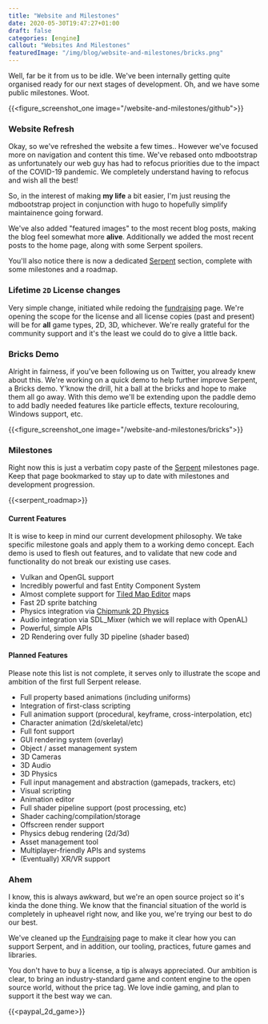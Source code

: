 ```yaml
---
title: "Website and Milestones"
date: 2020-05-30T19:47:27+01:00
draft: false
categories: [engine]
callout: "Websites And Milestones"
featuredImage: "/img/blog/website-and-milestones/bricks.png"
---
```


Well, far be it from us to be idle. We've been internally getting quite
organised ready for our next stages of development. Oh, and we have some
public milestones. Woot.

{{<figure_screenshot_one image="/website-and-milestones/github">}}

### Website Refresh

Okay, so we've refreshed the website a few times.. However we've focused
more on navigation and content this time. We've rebased onto mdbootstrap
as unfortunately our web guy has had to refocus priorities due to the impact
of the COVID-19 pandemic. We completely understand having to refocus and
wish all the best!

So, in the interest of making **my life** a bit easier, I'm just reusing
the mdbootstrap project in conjunction with hugo to hopefully simplify
maintainence going forward.

We've also added "featured images" to the most recent blog posts, making
the blog feel somewhat more __alive__. Additionally we added the most
recent posts to the home page, along with some Serpent spoilers.

You'll also notice there is now a dedicated [Serpent](/serpent) section,
complete with some milestones and a roadmap.

### Lifetime `2D` License changes

Very simple change, initiated while redoing the [fundraising](/the-game-raiser) page.
We're opening the scope for the license and all license copies (past and present) will
be for **all** game types, 2D, 3D, whichever. We're really grateful for the community
support and it's the least we could do to give a little back.


### Bricks Demo

Alright in fairness, if you've been following us on Twitter, you already knew about this.
We're working on a quick demo to help further improve Serpent, a Bricks demo. Y'know the
drill, hit a ball at the bricks and hope to make them all go away. With this demo we'll
be extending upon the paddle demo to add badly needed features like particle effects,
texture recolouring, Windows support, etc.

{{<figure_screenshot_one image="/website-and-milestones/bricks">}}

### Milestones

Right now this is just a verbatim copy paste of the [Serpent](/serpent) milestones page.
Keep that page bookmarked to stay up to date with milestones and development progression.


{{<serpent_roadmap>}}
 

####  Current Features

It is wise to keep in mind our current development philosophy. We take specific milestone goals
and apply them to a working demo concept. Each demo is used to flesh out features, and to validate
that new code and functionality do not break our existing use cases.

 - Vulkan and OpenGL support
 - Incredibly powerful and fast Entity Component System
 - Almost complete support for [Tiled Map Editor](https://mapeditor.org) maps
 - Fast 2D sprite batching
 - Physics integration via [Chipmunk 2D Physics](https://chipmunk-physics.net/)
 - Audio integration via SDL_Mixer (which we will replace with OpenAL)
 - Powerful, simple APIs
 - 2D Rendering over fully 3D pipeline (shader based)

#### Planned Features

Please note this list is not complete, it serves only to illustrate the scope
and ambition of the first full Serpent release.

 - Full property based animations (including uniforms)
 - Integration of first-class scripting
 - Full animation support (procedural, keyframe, cross-interpolation, etc)
 - Character animation (2d/skeletal/etc)
 - Full font support
 - GUI rendering system (overlay)
 - Object / asset management system
 - 3D Cameras
 - 3D Audio
 - 3D Physics
 - Full input management and abstraction (gamepads, trackers, etc)
 - Visual scripting
 - Animation editor
 - Full shader pipeline support (post processing, etc)
 - Shader caching/compilation/storage
 - Offscreen render support
 - Physics debug rendering (2d/3d)
 - Asset management tool
 - Multiplayer-friendly APIs and systems
 - (Eventually) XR/VR support

### Ahem

I know, this is always awkward, but we're an open source project so it's kinda
the done thing. We know that the financial situation of the world is completely
in upheavel right now, and like you, we're trying our best to do our best.

We've cleaned up the [Fundraising](/the-game-raiser) page to make it clear
how you can support Serpent, and in addition, our tooling, practices, future
games and libraries.

You don't have to buy a license, a tip is always appreciated. Our ambition is
clear, to bring an industry-standard game and content engine to the open source
world, without the price tag. We love indie gaming, and plan to support it the best
way we can.

{{<paypal_2d_game>}}
